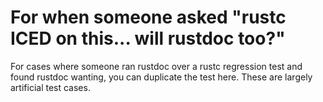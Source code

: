 # For when someone asked "rustc ICED on this... will rustdoc too?"

For cases where someone ran rustdoc over a rustc regression test and found rustdoc wanting,
you can duplicate the test here. These are largely artificial test cases.
